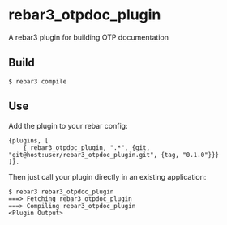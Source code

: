 rebar3_otpdoc_plugin
=====

A rebar3 plugin for building OTP documentation

Build
-----

    $ rebar3 compile

Use
---

Add the plugin to your rebar config:

    {plugins, [
        { rebar3_otpdoc_plugin, ".*", {git, "git@host:user/rebar3_otpdoc_plugin.git", {tag, "0.1.0"}}}
    ]}.

Then just call your plugin directly in an existing application:


    $ rebar3 rebar3_otpdoc_plugin
    ===> Fetching rebar3_otpdoc_plugin
    ===> Compiling rebar3_otpdoc_plugin
    <Plugin Output>
